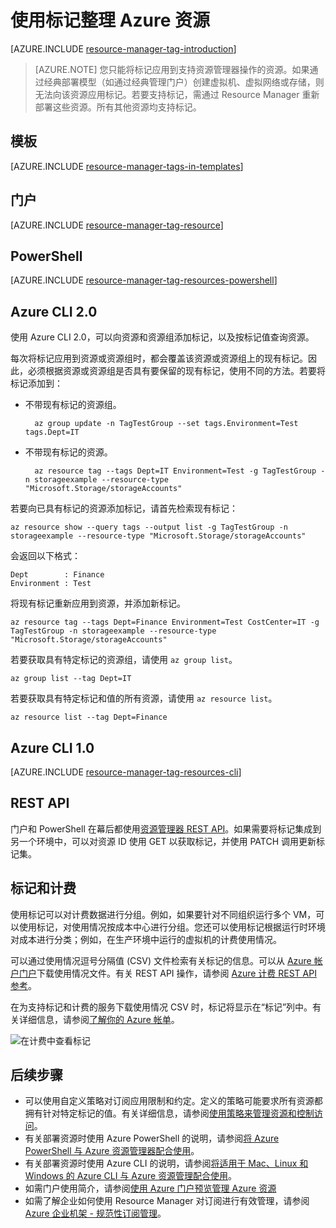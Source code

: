 <properties
    pageTitle="为逻辑组织标记 Azure 资源 | Azure"
    description="演示如何应用标记来组织 Azure 资源进行计费和管理。"
    services="azure-resource-manager"
    documentationcenter=""
    author="tfitzmac"
    manager="timlt"
    editor="tysonn" />
<tags
    ms.assetid="003a78e5-2ff8-4685-93b4-e94d6fb8ed5b"
    ms.service="azure-resource-manager"
    ms.workload="multiple"
    ms.tgt_pltfrm="AzurePortal"
    ms.devlang="na"
    ms.topic="article"
    ms.date="02/15/2017"
    wacn.date="03/31/2017"
    ms.author="tomfitz" />  


# 使用标记整理 Azure 资源
[AZURE.INCLUDE [resource-manager-tag-introduction](../../includes/resource-manager-tag-introduction.md)]

> [AZURE.NOTE]
> 您只能将标记应用到支持资源管理器操作的资源。如果通过经典部署模型（如通过经典管理门户）创建虚拟机、虚拟网络或存储，则无法向该资源应用标记。若要支持标记，需通过 Resource Manager 重新部署这些资源。所有其他资源均支持标记。
> 
> 

<!-- Policy Unable on the Azure.cn>
## 确保标记与策略一致

使用资源策略，可以为你的组织创建标准规则。可以创建策略，以确保使用适当的值标记资源。有关详细信息，请参阅[对标记应用资源策略](/documentation/articles/resource-manager-policy-tags/)。
-->
## 模板

[AZURE.INCLUDE [resource-manager-tags-in-templates](../../includes/resource-manager-tags-in-templates.md)]

## 门户

[AZURE.INCLUDE [resource-manager-tag-resource](../../includes/resource-manager-tag-resources.md)]

## PowerShell

[AZURE.INCLUDE [resource-manager-tag-resources-powershell](../../includes/resource-manager-tag-resources-powershell.md)]

## Azure CLI 2.0

使用 Azure CLI 2.0，可以向资源和资源组添加标记，以及按标记值查询资源。

每次将标记应用到资源或资源组时，都会覆盖该资源或资源组上的现有标记。因此，必须根据资源或资源组是否具有要保留的现有标记，使用不同的方法。若要将标记添加到：

* 不带现有标记的资源组。

        az group update -n TagTestGroup --set tags.Environment=Test tags.Dept=IT

* 不带现有标记的资源。

        az resource tag --tags Dept=IT Environment=Test -g TagTestGroup -n storageexample --resource-type "Microsoft.Storage/storageAccounts"

若要向已具有标记的资源添加标记，请首先检索现有标记：

    az resource show --query tags --output list -g TagTestGroup -n storageexample --resource-type "Microsoft.Storage/storageAccounts"

会返回以下格式：

    Dept        : Finance
    Environment : Test

将现有标记重新应用到资源，并添加新标记。

    az resource tag --tags Dept=Finance Environment=Test CostCenter=IT -g TagTestGroup -n storageexample --resource-type "Microsoft.Storage/storageAccounts"

若要获取具有特定标记的资源组，请使用 `az group list`。

    az group list --tag Dept=IT

若要获取具有特定标记和值的所有资源，请使用 `az resource list`。

    az resource list --tag Dept=Finance

## Azure CLI 1.0

[AZURE.INCLUDE [resource-manager-tag-resources-cli](../../includes/resource-manager-tag-resources-cli.md)]

## REST API

门户和 PowerShell 在幕后都使用[资源管理器 REST API](https://docs.microsoft.com/rest/api/resources/)。如果需要将标记集成到另一个环境中，可以对资源 ID 使用 GET 以获取标记，并使用 PATCH 调用更新标记集。

## 标记和计费

使用标记可以对计费数据进行分组。例如，如果要针对不同组织运行多个 VM，可以使用标记，对使用情况按成本中心进行分组。您还可以使用标记根据运行时环境对成本进行分类；例如，在生产环境中运行的虚拟机的计费使用情况。

<!-- Not supported billing-usage-rate-card-overview on Azure.cn -->
可以通过使用情况逗号分隔值 (CSV) 文件检索有关标记的信息。可以从 [Azure 帐户门户](https://account.windowsazure.cn/)下载使用情况文件。有关 REST API 操作，请参阅 [Azure 计费 REST API 参考](https://msdn.microsoft.com/zh-cn/library/azure/1ea5b323-54bb-423d-916f-190de96c6a3c)。

在为支持标记和计费的服务下载使用情况 CSV 时，标记将显示在“标记”列中。有关详细信息，请参阅[了解你的 Azure 帐单](/documentation/articles/billing-understand-your-bill/)。

![在计费中查看标记](./media/resource-group-using-tags/billing_csv.png)  

## 后续步骤
* 可以使用自定义策略对订阅应用限制和约定。定义的策略可能要求所有资源都拥有针对特定标记的值。有关详细信息，请参阅[使用策略来管理资源和控制访问](/documentation/articles/resource-manager-policy/)。
* 有关部署资源时使用 Azure PowerShell 的说明，请参阅[将 Azure PowerShell 与 Azure 资源管理器配合使用](/documentation/articles/powershell-azure-resource-manager/)。
* 有关部署资源时使用 Azure CLI 的说明，请参阅[将适用于 Mac、Linux 和 Windows 的 Azure CLI 与 Azure 资源管理配合使用](/documentation/articles/xplat-cli-azure-resource-manager/)。
* 如需门户使用简介，请参阅[使用 Azure 门户预览管理 Azure 资源](/documentation/articles/resource-group-portal/)
* 如需了解企业如何使用 Resource Manager 对订阅进行有效管理，请参阅 [Azure 企业机架 - 规范性订阅管理](/documentation/articles/resource-manager-subscription-governance/)。

<!---HONumber=Mooncake_0227_2017-->
<!-- Update_Description: update meta properties; wording update -->